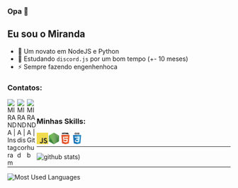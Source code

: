 ### Opa 👋

## Eu sou o Miranda
- 🚀 Um novato em NodeJS e Python
- 🌱 Estudando `discord.js` por um bom tempo (+- 10 meses)
- ⚡ Sempre fazendo engenhenhoca


### Contatos:

[<img align="left" alt="MIRANDA | Instagram" width="22px" src="https://cdn.jsdelivr.net/npm/simple-icons@v3/icons/instagram.svg" />][instagram]
[<img align="left" alt="MIRANDA | discord" width="22px" src="https://cdn.jsdelivr.net/npm/simple-icons@v3/icons/discord.svg" />][discord]
[<img align="left" alt="MIRANDA | Github" width="22px" src="https://cdn.jsdelivr.net/npm/simple-icons@v3/icons/github.svg" />][github]

<br />

### Minhas Skills:

[<img align="left" alt="JavaScript" title="JavaScript" width="26px" src="https://raw.githubusercontent.com/github/explore/80688e429a7d4ef2fca1e82350fe8e3517d3494d/topics/javascript/javascript.png" />][github]
[<img align="left" alt="Node.js" title="Node.js" width="26px" src="https://raw.githubusercontent.com/github/explore/80688e429a7d4ef2fca1e82350fe8e3517d3494d/topics/nodejs/nodejs.png" />][github]
[<img align="left" alt="HTML" title="HTML" width="26px" src="https://raw.githubusercontent.com/github/explore/80688e429a7d4ef2fca1e82350fe8e3517d3494d/topics/html/html.png" />][github]
[<img align="left" alt="CSS" title="CSS" width="26px" src="https://raw.githubusercontent.com/github/explore/80688e429a7d4ef2fca1e82350fe8e3517d3494d/topics/css/css.png" />][github]

<br />

---

![github stats](https://github-readme-stats.vercel.app/api?username=MirandaJonhy&show_icons=true&theme=radical))

---

![Most Used Languages](https://github-readme-stats.vercel.app/api/top-langs/?username=MirandaJonhy&layout=compact&theme=radical)

    
[github]: https://github.com/MirandaJonhy
[Instagram]: https://www.instagram.com/miranda_jonhy/
[discord]: https://discord.gg/cXuEqcnBJn
